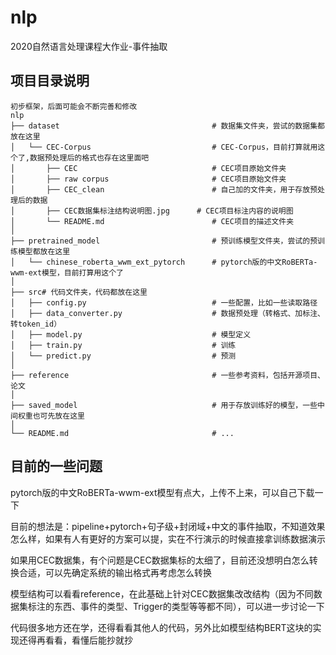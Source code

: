 # nlp
2020自然语言处理课程大作业-事件抽取


## 项目目录说明

```
初步框架，后面可能会不断完善和修改
nlp
├── dataset                                  # 数据集文件夹，尝试的数据集都放在这里
│   └── CEC-Corpus                           # CEC-Corpus，目前打算就用这个了,数据预处理后的格式也存在这里面吧
│       ├── CEC                              # CEC项目原始文件夹
│       ├── raw corpus                       # CEC项目原始文件夹
│       ├── CEC_clean                        # 自己加的文件夹，用于存放预处理后的数据
│       ├── CEC数据集标注结构说明图.jpg      # CEC项目标注内容的说明图
│       └── README.md                        # CEC项目的描述文件夹
│
├── pretrained_model                         # 预训练模型文件夹，尝试的预训练模型都放在这里
│   └── chinese_roberta_wwm_ext_pytorch      # pytorch版的中文RoBERTa-wwm-ext模型，目前打算用这个了
│
├── src# 代码文件夹，代码都放在这里
│   ├── config.py                            # 一些配置，比如一些读取路径
│   ├── data_converter.py                    # 数据预处理（转格式、加标注、转token_id） 
│   ├── model.py                             # 模型定义
│   ├── train.py                             # 训练
│   └── predict.py                           # 预测
│
├── reference                                # 一些参考资料，包括开源项目、论文
│ 
├── saved_model                              # 用于存放训练好的模型，一些中间权重也可先放在这里
│                         
└── README.md                                # ...
```

## 目前的一些问题
pytorch版的中文RoBERTa-wwm-ext模型有点大，上传不上来，可以自己下载一下

目前的想法是：pipeline+pytorch+句子级+封闭域+中文的事件抽取，不知道效果怎么样，如果有人有更好的方案可以提，实在不行演示的时候直接拿训练数据演示

如果用CEC数据集，有个问题是CEC数据集标的太细了，目前还没想明白怎么转换合适，可以先确定系统的输出格式再考虑怎么转换

模型结构可以看看reference，在此基础上针对CEC数据集改改结构（因为不同数据集标注的东西、事件的类型、Trigger的类型等等都不同），可以进一步讨论一下

代码很多地方还在学，还得看看其他人的代码，另外比如模型结构BERT这块的实现还得再看看，看懂后能抄就抄
